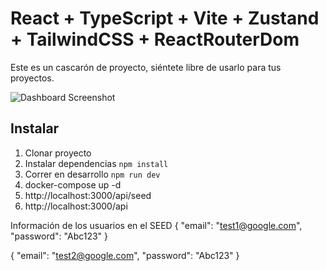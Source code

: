 # React + TypeScript + Vite + Zustand + TailwindCSS + ReactRouterDom

Este es un cascarón de proyecto, siéntete libre de usarlo para tus proyectos.

<img src="https://github.com/Klerith/zustand-mini-curso/blob/main/public/screenshot.png?raw=true" alt="Dashboard Screenshot">



## Instalar

1. Clonar proyecto
2. Instalar dependencias ```npm install```
3. Correr en desarrollo ```npm run dev```
4. docker-compose up -d
5. http://localhost:3000/api/seed
6. http://localhost:3000/api

Información de los usuarios en el SEED
{
    "email": "test1@google.com",
    "password": "Abc123"
}

{
    "email": "test2@google.com",
    "password": "Abc123"
}